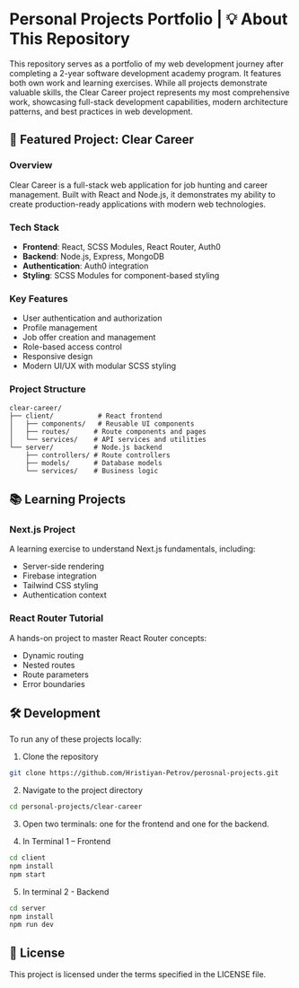 # Personal Projects Portfolio | 💡 About This Repository

This repository serves as a portfolio of my web development journey after completing a 2-year software development academy program. It features both own work and learning exercises. While all projects demonstrate valuable skills, the Clear Career project represents my most comprehensive work, showcasing full-stack development capabilities, modern architecture patterns, and best practices in web development.

## 🚀 Featured Project: Clear Career

### Overview
Clear Career is a full-stack web application for job hunting and career management. Built with React and Node.js, it demonstrates my ability to create production-ready applications with modern web technologies.

### Tech Stack
- **Frontend**: React, SCSS Modules, React Router, Auth0
- **Backend**: Node.js, Express, MongoDB
- **Authentication**: Auth0 integration
- **Styling**: SCSS Modules for component-based styling

### Key Features
- User authentication and authorization
- Profile management
- Job offer creation and management
- Role-based access control
- Responsive design
- Modern UI/UX with modular SCSS styling

### Project Structure
```
clear-career/
├── client/           # React frontend
│   ├── components/   # Reusable UI components
│   ├── routes/      # Route components and pages
│   └── services/    # API services and utilities
└── server/          # Node.js backend
    ├── controllers/ # Route controllers
    ├── models/      # Database models
    └── services/    # Business logic
```

## 📚 Learning Projects

### Next.js Project
A learning exercise to understand Next.js fundamentals, including:
- Server-side rendering
- Firebase integration
- Tailwind CSS styling
- Authentication context

### React Router Tutorial
A hands-on project to master React Router concepts:
- Dynamic routing
- Nested routes
- Route parameters
- Error boundaries

## 🛠 Development

To run any of these projects locally:

1. Clone the repository
```bash
git clone https://github.com/Hristiyan-Petrov/perosnal-projects.git
```

2. Navigate to the project directory
```bash
cd personal-projects/clear-career
```

3. Open two terminals: one for the frontend and one for the backend.

4. In Terminal 1 – Frontend

```bash
cd client
npm install
npm start
```
 
5. In terminal 2 - Backend

```bash
cd server
npm install
npm run dev
```

## 📄 License

This project is licensed under the terms specified in the LICENSE file.
